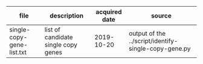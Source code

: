 | file | description | acquired date | source |
| ---- | ----------- | ------------- | ------ |
| single-copy-gene-list.txt | list of candidate single copy genes | 2019-10-20 | output of the ../script/identify-single-copy-gene.py |

